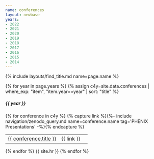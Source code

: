 ```yaml
---
name: conferences
layout: newbase
years:
- 2022
- 2021
- 2020
- 2019
- 2018
- 2017
- 2016
- 2015
- 2014
---
```

{% include layouts/find_title.md name=page.name %}

{% for year in page.years %}
{% assign c4y=site.data.conferences | where_exp: "item", "item.year==year" | sort: "title" %}
<h5>{{ year }}</h5>
{% for conference in c4y %}
{% capture link %}{%- include navigation/zenodo_query.md name=conference.name tag='PHENIX Presentations' -%}{% endcapture %}
<table width="95%">
  <tr>
    <td width="65%"><nobr><a href="{{ conference.url }}" target="_blank">{{ conference.title }}</a></nobr></td>
    <td width="35%"><nobr>{{ link }}</nobr></td>
  </tr>
</table>
{% endfor %}
{{ site.hr }}
{% endfor %}
